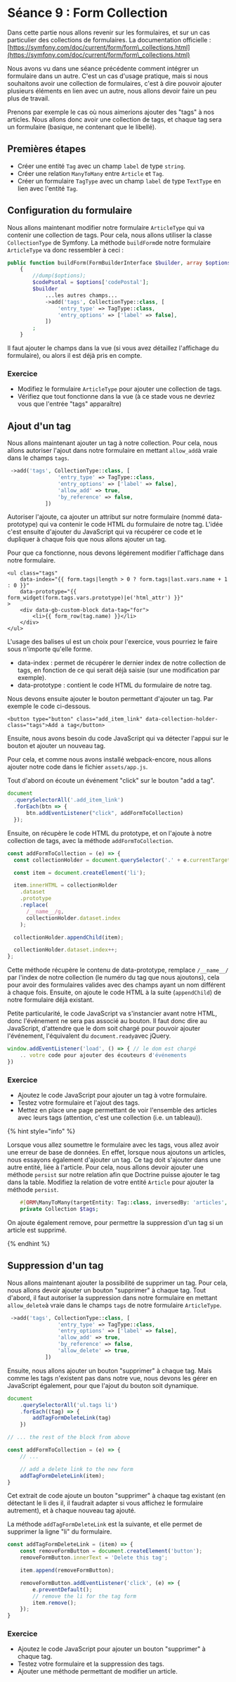 # Séance 9 : Form Collection

Dans cette partie nous allons revenir sur les formulaires, et sur un cas particulier des collections de formulaires. La documentation officielle : [https://symfony.com/doc/current/form/form\_collections.html](https://symfony.com/doc/current/form/form\_collections.html)

Nous avons vu dans une séance précédente comment intégrer un formulaire dans un autre. C'est un cas d'usage pratique, mais si nous souhaitons avoir une collection de formulaires, c'est à dire pouvoir ajouter plusieurs éléments en lien avec un autre, nous allons devoir faire un peu plus de travail.

Prenons par exemple le cas où nous aimerions ajouter des "tags" à nos articles. Nous allons donc avoir une collection de tags, et chaque tag sera un formulaire (basique, ne contenant que le libellé).

## Premières étapes

* Créer une entité `Tag` avec un champ `label` de type `string`.
* Créer une relation `ManyToMany` entre `Article` et `Tag`.
* Créer un formulaire `TagType` avec un champ `label` de type `TextType` en lien avec l'entité `Tag`.

## Configuration du formulaire

Nous allons maintenant modifier notre formulaire `ArticleType` qui va contenir une collection de tags. Pour cela, nous allons utiliser la classe `CollectionType` de Symfony. La méthode `buildForm`de notre formulaire `ArticleType` va donc ressembler à ceci :

```php
public function buildForm(FormBuilderInterface $builder, array $options): void
    {
        //dump($options);
        $codePsotal = $options['codePostal'];
        $builder
            ...les autres champs...
            ->add('tags', CollectionType::class, [
                'entry_type' => TagType::class,
                'entry_options' => ['label' => false],
            ])
        ;
    }
```

Il faut ajouter le champs dans la vue (si vous avez détaillez l'affichage du formulaire), ou alors il est déjà pris en compte.

### Exercice

* Modifiez le formulaire `ArticleType` pour ajouter une collection de tags.
* Vérifiez que tout fonctionne dans la vue (à ce stade vous ne devriez vous que l'entrée "tags" apparaître)

## Ajout d'un tag

Nous allons maintenant ajouter un tag à notre collection. Pour cela, nous allons autoriser l'ajout dans notre formulaire en mettant `allow_add`à vraie dans le champs `tags`.

```php
 ->add('tags', CollectionType::class, [
                'entry_type' => TagType::class,
                'entry_options' => ['label' => false],
                'allow_add' => true,
                'by_reference' => false,
            ])
```

Autoriser l'ajoute, ca ajouter un attribut sur notre formulaire (nommé data-prototype) qui va contenir le code HTML du formulaire de notre tag. L'idée c'est ensuite d'ajouter du JavaScript qui va récupérer ce code et le dupliquer à chaque fois que nous allons ajouter un tag.

Pour que ca fonctionne, nous devons légérement modifier l'affichage dans notre formulaire.

```twig
<ul class="tags"
    data-index="{{ form.tags|length > 0 ? form.tags|last.vars.name + 1 : 0 }}"
    data-prototype="{{ form_widget(form.tags.vars.prototype)|e('html_attr') }}"
>
    <div data-gb-custom-block data-tag="for">
        <li>{{ form_row(tag.name) }}</li>
    </div>
</ul>
```

L'usage des balises ul est un choix pour l'exercice, vous pourriez le faire sous n'importe qu'elle forme.

* data-index : permet de récupérer le dernier index de notre collection de tags, en fonction de ce qui serait déjà saisie (sur une modification par exemple).
* data-prototype : contient le code HTML du formulaire de notre tag.

Nous devons ensuite ajouter le bouton permettant d'ajouter un tag. Par exemple le code ci-dessous.

```twig
<button type="button" class="add_item_link" data-collection-holder-class="tags">Add a tag</button>
```

Ensuite, nous avons besoin du code JavaScript qui va détecter l'appui sur le bouton et ajouter un nouveau tag.

Pour cela, et comme nous avons installé webpack-encore, nous allons ajouter notre code dans le fichier `assets/app.js`.

Tout d'abord on écoute un événement "click" sur le bouton "add a tag".

```javascript
document
  .querySelectorAll('.add_item_link')
  .forEach(btn => {
      btn.addEventListener("click", addFormToCollection)
  });
```

Ensuite, on récupère le code HTML du prototype, et on l'ajoute à notre collection de tags, avec la méthode `addFormToCollection`.

```javascript
const addFormToCollection = (e) => {
  const collectionHolder = document.querySelector('.' + e.currentTarget.dataset.collectionHolderClass);

  const item = document.createElement('li');

  item.innerHTML = collectionHolder
    .dataset
    .prototype
    .replace(
      /__name__/g,
      collectionHolder.dataset.index
    );

  collectionHolder.appendChild(item);

  collectionHolder.dataset.index++;
};
```

Cette méthode récupère le contenu de data-prototype, remplace `/__name__/` par l'index de notre collection (le numéro du tag que nous ajoutons), cela pour avoir des formulaires valides avec des champs ayant un nom différent à chaque fois. Ensuite, on ajoute le code HTML à la suite (`appendChild`) de notre formulaire déjà existant.

Petite particularité, le code JavaScript va s'instancier avant notre HTML, donc l'événement ne sera pas associé au bouton. Il faut donc dire au JavaScript, d'attendre que le dom soit chargé pour pouvoir ajouter l'événement, l'équivalent du `document.ready`avec jQuery.

```javascript
window.addEventListener('load', () => { // le dom est chargé
    .. votre code pour ajouter des écouteurs d'événements
})
```

### Exercice

* Ajoutez le code JavaScript pour ajouter un tag à votre formulaire.
* Testez votre formulaire et l'ajout des tags.
* Mettez en place une page permettant de voir l'ensemble des articles avec leurs tags (attention, c'est une collection (i.e. un tableau)).

{% hint style="info" %}

Lorsque vous allez soumettre le formulaire avec les tags, vous allez avoir une erreur de base de données. En effet, lorsque nous ajoutons un articles, nous essayons également d'ajouter un tag. Ce tag doit s'ajouter dans une autre entité, liée à l'article. Pour cela, nous allons devoir ajouter une méthode `persist` sur notre relation afin que Doctrine puisse ajouter le tag dans la table. Modifiez la relation de votre entité `Article` pour ajouter la méthode `persist`.

```php
    #[ORM\ManyToMany(targetEntity: Tag::class, inversedBy: 'articles', cascade: ['persist', 'remove'])]
    private Collection $tags;
```

On ajoute également remove, pour permettre la suppression d'un tag si un article est supprimé.

{% endhint %}

## Suppression d'un tag

Nous allons maintenant ajouter la possibilité de supprimer un tag. Pour cela, nous allons devoir ajouter un bouton "supprimer" à chaque tag. Tout d'abord, il faut autoriser la suppression dans notre formulaire en mettant `allow_delete`à vraie dans le champs `tags` de notre formulaire `ArticleType`.

```php
 ->add('tags', CollectionType::class, [
                'entry_type' => TagType::class,
                'entry_options' => ['label' => false],
                'allow_add' => true,
                'by_reference' => false,
                'allow_delete' => true,
            ])
```

Ensuite, nous allons ajouter un bouton "supprimer" à chaque tag. Mais comme les tags n'existent pas dans notre vue, nous devons les gérer en JavaScript également, pour que l'ajout du bouton soit dynamique.

```javascript
document
    .querySelectorAll('ul.tags li')
    .forEach((tag) => {
        addTagFormDeleteLink(tag)
    })

// ... the rest of the block from above

const addFormToCollection = (e) => {
    // ...

    // add a delete link to the new form
    addTagFormDeleteLink(item);
}
```

Cet extrait de code ajoute un bouton "supprimer" à chaque tag existant (en détectant le li des il, il faudrait adapter si vous affichez le formulaire autrement), et à chaque nouveau tag ajouté.

La méthode `addTagFormDeleteLink` est la suivante, et elle permet de supprimer la ligne "li" du formulaire.

```javascript
const addTagFormDeleteLink = (item) => {
    const removeFormButton = document.createElement('button');
    removeFormButton.innerText = 'Delete this tag';

    item.append(removeFormButton);

    removeFormButton.addEventListener('click', (e) => {
        e.preventDefault();
        // remove the li for the tag form
        item.remove();
    });
}
```

### Exercice

* Ajoutez le code JavaScript pour ajouter un bouton "supprimer" à chaque tag.
* Testez votre formulaire et la suppression des tags.
* Ajouter une méthode permettant de modifier un article.
